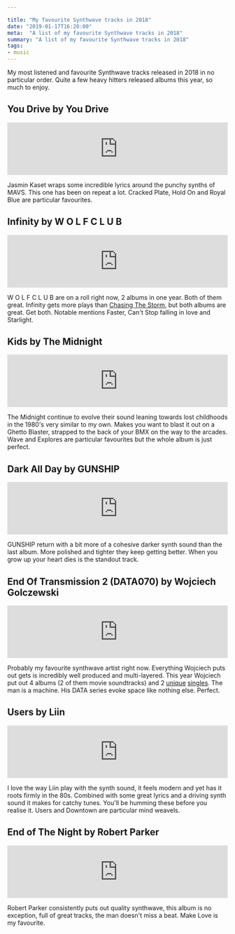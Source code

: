 ```yaml
---

title: "My favourite Synthwave tracks in 2018"
date: "2019-01-17T16:20:00"
meta:  "A list of my favourite Synthwave tracks in 2018"
summary: "A list of my favourite Synthwave tracks in 2018"
tags:
- music
---
```


My most listened and favourite Synthwave tracks released in 2018 in no particular order. Quite a few heavy hitters released albums this year, so much to enjoy.

## You Drive by You Drive

<iframe style="border: 0; width: 100%; height: 120px;" src="https://bandcamp.com/EmbeddedPlayer/album=3621042732/size=large/bgcol=333333/linkcol=e32c14/tracklist=false/artwork=small/transparent=true/" seamless><a href="http://youdrive.bandcamp.com/album/you-drive">You Drive by You Drive</a></iframe>

 Jasmin Kaset wraps some incredible lyrics around the punchy synths of MAVS. This one has been on repeat a lot. Cracked Plate, Hold On and Royal Blue are particular favourites.

## Infinity by W O L F C L U B

<iframe style="border: 0; width: 100%; height: 120px;" src="https://bandcamp.com/EmbeddedPlayer/album=593233621/size=large/bgcol=333333/linkcol=e32c14/tracklist=false/artwork=small/transparent=true/" seamless><a href="http://newretrowave.bandcamp.com/album/infinity">Infinity by W O L F C L U B</a></iframe>

 W O L F C L U B are on a roll right now, 2 albums in one year. Both of them great. Infinity gets more plays than [Chasing The Storm](https://timeslaves.bandcamp.com/album/chasing-the-storm), but both albums are great. Get both. Notable mentions Faster, Can't Stop falling in love and Starlight.

## Kids by The Midnight

<iframe style="border: 0; width: 100%; height: 120px;" src="https://bandcamp.com/EmbeddedPlayer/album=2628308238/size=large/bgcol=333333/linkcol=e32c14/tracklist=false/artwork=small/transparent=true/" seamless><a href="http://themidnight.bandcamp.com/album/kids">Kids by The Midnight</a></iframe>

The Midnight continue to evolve their sound leaning towards lost childhoods in the 1980's very similar to my own. Makes you want to blast it out on a Ghetto Blaster, strapped to the back of your BMX on the way to the arcades. Wave and Explores are particular favourites but the whole album is just perfect.

## Dark All Day by GUNSHIP

<iframe style="border: 0; width: 100%; height: 120px;" src="https://bandcamp.com/EmbeddedPlayer/album=2886736507/size=large/bgcol=333333/linkcol=e32c14/tracklist=false/artwork=small/transparent=true/" seamless><a href="http://gunshipmusic.bandcamp.com/album/dark-all-day">Dark All Day by GUNSHIP</a></iframe>

GUNSHIP return with a bit more of a cohesive darker synth sound than the last album. More polished and tighter they keep getting better. When you grow up your heart dies is the standout track.

## End Of Transmission 2 (DATA070) by Wojciech Golczewski

<iframe style="border: 0; width: 100%; height: 120px;" src="https://bandcamp.com/EmbeddedPlayer/album=4254039674/size=large/bgcol=333333/linkcol=e32c14/tracklist=false/artwork=small/transparent=true/" seamless><a href="http://wojciechgolczewski.bandcamp.com/album/end-of-transmission-2-data070">End Of Transmission 2 (DATA070) by Wojciech Golczewski</a></iframe>

Probably my favourite synthwave artist right now. Everything Wojciech puts out gets is incredibly well produced and multi-layered. This year Wojciech put out  4 albums (2 of them movie soundtracks) and 2 [unique](https://wojciechgolczewski.bandcamp.com/album/metus-data077a) [singles](https://wojciechgolczewski.bandcamp.com/album/fatum-data077b). The man is a machine. His DATA series evoke space like nothing else. Perfect.

## Users by Liin

<iframe style="border: 0; width: 100%; height: 120px;" src="https://bandcamp.com/EmbeddedPlayer/album=2419683042/size=large/bgcol=333333/linkcol=e32c14/tracklist=false/artwork=small/transparent=true/" seamless><a href="http://liin.bandcamp.com/album/users">Users by Liin</a></iframe>

I love the way Liin play with the synth sound, it feels modern and yet has it roots firmly in the 80s. Combined with some great lyrics and a driving synth sound it makes for catchy tunes. You'll be humming these before you realise it. Users and Downtown are particular mind weavels.


## End of The Night by Robert Parker

<iframe style="border: 0; width: 100%; height: 120px;" src="https://bandcamp.com/EmbeddedPlayer/album=821255260/size=large/bgcol=333333/linkcol=e32c14/tracklist=false/artwork=small/transparent=true/" seamless><a href="http://newretrowave.bandcamp.com/album/end-of-the-night">End of The Night by Robert Parker</a></iframe>

Robert Parker consistently puts out quality synthwave, this album is no exception, full of great tracks, the man doesn't miss a beat. Make Love is my favourite.
